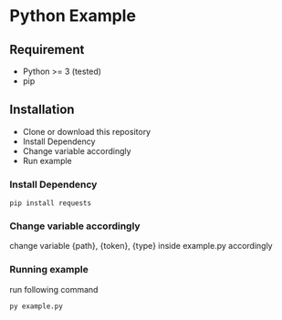 # Python Example

## Requirement
- Python >= 3 (tested)
- pip

## Installation
- Clone or download this repository
- Install Dependency
- Change variable accordingly
- Run example

### Install Dependency
```
pip install requests
```

### Change variable accordingly
change variable {path}, {token}, {type} inside example.py accordingly

### Running example
run following command
```
py example.py
```
